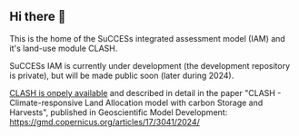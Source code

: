 ## Hi there 👋

<!--

**Here are some ideas to get you started:**

🙋‍♀️ A short introduction - what is your organization all about?
🌈 Contribution guidelines - how can the community get involved?
👩‍💻 Useful resources - where can the community find your docs? Is there anything else the community should know?
🍿 Fun facts - what does your team eat for breakfast?
🧙 Remember, you can do mighty things with the power of [Markdown](https://docs.github.com/github/writing-on-github/getting-started-with-writing-and-formatting-on-github/basic-writing-and-formatting-syntax)
-->

This is the home of the SuCCESs integrated assessment model (IAM) and it's land-use module CLASH.

SuCCESs IAM is currently under development (the development repository is private), but will be made public soon (later during 2024).

[CLASH is onpely available](https://github.com/SuCCESsIAM/CLASH) and described in detail in the paper "CLASH - Climate-responsive Land Allocation model with carbon Storage and Harvests", published in Geoscientific Model Development: https://gmd.copernicus.org/articles/17/3041/2024/
